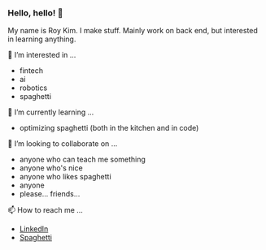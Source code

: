 ### Hello, hello! 👋
My name is Roy Kim.
I make stuff. Mainly work on back end, but interested in learning anything.

👀 I’m interested in ...
- fintech
- ai
- robotics
- spaghetti

🌱 I’m currently learning ...
- optimizing spaghetti (both in the kitchen and in code)

💞️ I’m looking to collaborate on ...
- anyone who can teach me something
- anyone who's nice
- anyone who likes spaghetti
- anyone
- please... friends...

📫 How to reach me ...
- [LinkedIn](www.linkedin.com/in/royjkim)
- [Spaghetti](www.spaghetti.com)

<!---
quantaviouskim/quantaviouskim is a ✨ special ✨ repository because its `README.md` (this file) appears on your GitHub profile.
You can click the Preview link to take a look at your changes.
--->
